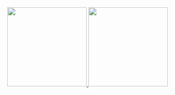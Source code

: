 <div align="center">
  <a href="https://github.com/luizfre">
  <img height="180em" src="https://github-readme-stats.vercel.app/api?username=luizfre&show_icons=true&theme=dracula&include_all_commits=true&count_private=true"/>
  <img height="180em" src="https://github-readme-stats.vercel.app/api/top-langs/?username=luizfre&layout=compact&langs_count=7&theme=dracula"/>
</div>
